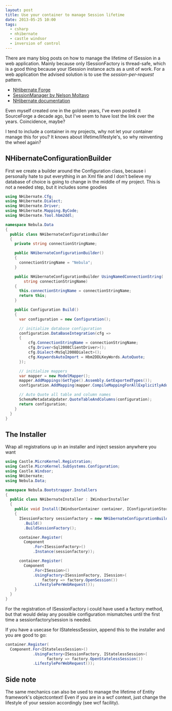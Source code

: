 ```yaml
---
layout: post
title: Use your container to manage Session lifetime
date: 2013-05-25 10:00
tags:
  - csharp
  - nhibernate
  - castle windsor
  - inversion of control
---
```


There are many blog posts on how to manage the lifetime of ISession in a web application. Mainly because only ISessionFactory is thread-safe, which is a good thing because your ISession instance acts as a unit of work. For a web application the advised solution is to use the _session-per-request_ pattern.

- [NHibernate Forge](http://nhforge.org/blogs/nhibernate/archive/2011/03/03/effective-nhibernate-session-management-for-web-apps.aspx)
- [SessionManager by Nelson Moltavo](http://lostechies.com/nelsonmontalvo/2007/03/30/simple-nhibernate-example-part-4-session-management)
- [NHibernate documentation](http://nhforge.org/doc/nh/en/index.html#quickstart-playingwithcats)

Even myself created one in the golden years, I've even posted it SourceForge a decade ago, but I've seem to have lost the link over the years. Coincidence, maybe?

I tend to include a container in my projects, why not let your container manage this for you? It knows about lifetime/lifestyle's, so why reinventing the wheel again?

## NHibernateConfigurationBuilder

First we create a builder around the Configuration class, because i personally hate to put everything in an Xml file and I don't believe my database of choice is going to change in the middle of my project. This is not a needed step, but it includes some goodies

```csharp
using NHibernate.Cfg;
using NHibernate.Dialect;
using NHibernate.Driver;
using NHibernate.Mapping.ByCode;
using NHibernate.Tool.hbm2ddl;

namespace Nebula.Data
{
  public class NHibernateConfigurationBuilder
  {
    private string connectionStringName;

    public NHibernateConfigurationBuilder()
    {
      connectionStringName = "Nebula";
    }

    public NHibernateConfigurationBuilder UsingNamedConnectionString(
        string connectionStringName)
    {
      this.connectionStringName = connectionStringName;
      return this;
    }

    public Configuration Build()
    {
      var configuration = new Configuration();

      // initialize database configuration
      configuration.DataBaseIntegration(cfg =>
      {
          cfg.ConnectionStringName = connectionStringName;
          cfg.Driver<Sql2008ClientDriver>();
          cfg.Dialect<MsSql2008Dialect>();
          cfg.KeywordsAutoImport = Hbm2DDLKeyWords.AutoQuote;
      });

      // initialize mappers
      var mapper = new ModelMapper();
      mapper.AddMappings(GetType().Assembly.GetExportedTypes());
      configuration.AddMapping(mapper.CompileMappingForAllExplicitlyAddedEntities());

      // Auto Quote all table and column names
      SchemaMetadataUpdater.QuoteTableAndColumns(configuration);
      return configuration;
    }
  }
}
```

## The Installer

Wrap all registrations up in an installer and inject session anywhere you want

```csharp
using Castle.MicroKernel.Registration;
using Castle.MicroKernel.SubSystems.Configuration;
using Castle.Windsor;
using NHibernate;
using Nebula.Data;

namespace Nebula.Bootstrapper.Installers
{
  public class NHibernateInstaller : IWindsorInstaller
  {
    public void Install(IWindsorContainer container, IConfigurationStore store)
    {
      ISessionFactory sessionfactory = new NHibernateConfigurationBuilder()
        .Build()
        .BuildSessionFactory();

      container.Register(
        Component
            .For<ISessionFactory>()
            .Instance(sessionfactory));

      container.Register(
        Component
            .For<ISession>()
            .UsingFactory<ISessionFactory, ISession>(
                factory => factory.OpenSession())
            .LifestylePerWebRequest());
    }
  }
}
```

For the registration of ISessionFactory i could have used a factory method, but that would delay any possible configuration mismatches until the first time a sessionfactory/session is needed.

If you have a usecase for IStatelessSession, append this to the installer and you are good to go:

```csharp
container.Register(
  Component.For<IStatelessSession>()
            .UsingFactory<ISessionFactory, IStatelessSession>(
                  factory => factory.OpenStatelessSession())
            .LifestylePerWebRequest());
```

## Side note

The same mechanics can also be used to manage the lifetime of Entity framework's objectcontext! Even if you are in a wcf context, just change the lifestyle of your session accordingly (see wcf facility).
